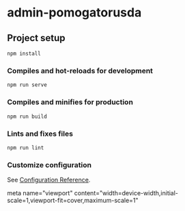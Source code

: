 # admin-pomogatorusda

## Project setup
```
npm install
```

### Compiles and hot-reloads for development
```
npm run serve
```

### Compiles and minifies for production
```
npm run build
```

### Lints and fixes files
```
npm run lint
```

### Customize configuration
See [Configuration Reference](https://cli.vuejs.org/config/).

meta name="viewport" content="width=device-width,initial-scale=1,viewport-fit=cover,maximum-scale=1"
